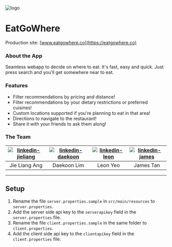 ![logo](https://i.imgur.com/Gu0uw8z.png)
# EatGoWhere

Production site: [www.eatgowhere.co](https://eatgowhere.co)

### About the App
Seamless webapp to decide on where to eat. It's fast, easy and quick. Just press search and you'll get somewhere near to eat.

### Features

  - Filter recommendations by pricing and distance!
  - Filter recommendations by your dietary restrictions or preferred cuisines!
  - Custom locations supported if you're planning to eat in that area!
  - Directions to navigate to the restaurant!
  - Share it with your friends to ask them along!

### The Team
<center>

|[![linkedin-jieliang](https://media-exp1.licdn.com/dms/image/C5103AQG7rN1td9pcaQ/profile-displayphoto-shrink_200_200/0?e=1602115200&v=beta&t=MHavbs22FYFy0rH1t0k_1KaZz04hfE4uSvvefZ1x_sw)](https://www.linkedin.com/in/jieliangang/)|[![linkedin-daekoon](https://media-exp1.licdn.com/dms/image/C5103AQFo3lPMuxPBOA/profile-displayphoto-shrink_200_200/0?e=1602115200&v=beta&t=aqNEvE_6rJ4p-R4aAZgEDbQ_qccF2bHUULyuEAYZw5o)](https://www.linkedin.com/in/daekoon/)|[![linkedin-leon](https://media-exp1.licdn.com/dms/image/C5603AQFY62RhDwozGg/profile-displayphoto-shrink_200_200/0?e=1602115200&v=beta&t=1VIsojoLR9hH1OUjj3GZC4KW6KntHqc_5KizPW2_7GI)](https://www.linkedin.com/in/leon-yeo-0368a2166/)|[![linkedin-james](https://media-exp1.licdn.com/dms/image/C5103AQFEyYg3uhsK6g/profile-displayphoto-shrink_200_200/0?e=1602115200&v=beta&t=pmaJhoBd6lU6n3XqkFnOSJS_na5A10ysxxiBceVY9-Q)](https://www.linkedin.com/in/lolfuljames/)|
|:-:|:-:|:-:|:-:|
|Jie Liang Ang|Daekoon Lim|Leon Yeo|James Tan|
</center>

---------------------------------------------------------

## Setup
1. Rename the file `server.properties.sample` in `src/main/resources` to `server.properties`.
2. Add the server side api key to the `serverapikey` field in the `server.properties` file.
3. Rename the file `client.properties.sample` in the same folder to `client.properties`.
4. Add the client side api key to the `clientapikey` field in the `client.properties` file.
